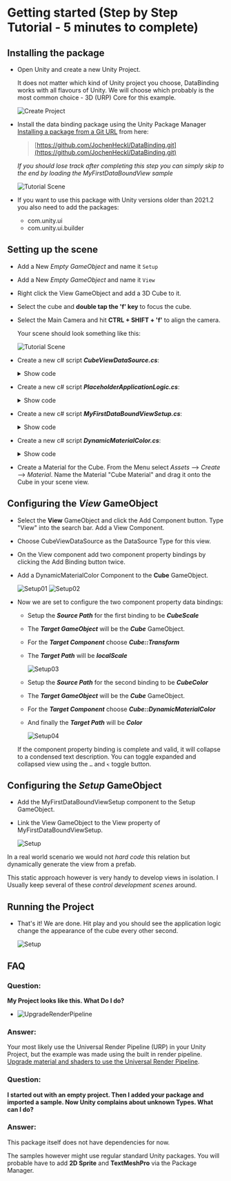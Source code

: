 # Getting started (Step by Step Tutorial - 5 minutes to complete)

## Installing the package

- Open Unity and create a new Unity Project.

  It does not matter which kind of Unity project you choose, DataBinding works with all flavours of Unity. We will choose which probably is the most common choice - 3D (URP) Core for this example.

  ![Create Project](Images/GettingStarted/CreateProject.png)
- Install the data binding package using the Unity Package Manager [Installing a package from a Git URL](https://docs.unity3d.com/Manual/upm-ui-giturl.html) from here:

  > [https://github.com/JochenHeckl/DataBinding.git](https://github.com/JochenHeckl/DataBinding.git)
  >

  *If you should lose track after completing this step you can simply skip to the end by loading the MyFirstDataBoundView sample*

  ![Tutorial Scene](Images/GettingStarted/ImportSample.png)
- If you want to use this package with Unity versions older than 2021.2 you also need to add the packages:

  - com.unity.ui
  - com.unity.ui.builder

## Setting up the scene

- Add a New *Empty GameObject* and name it `Setup`
- Add a New *Empty GameObject* and name it `View`
- Right click the View GameObject and add a 3D Cube to it.
- Select the cube and **double tap the 'f' key** to focus the cube.
- Select the Main Camera and hit **CTRL + SHIFT + 'f'** to align the camera.

  Your scene should look something like this:

  ![Tutorial Scene](Images/GettingStarted/InitialSetup.png)
- Create a new c# script ***CubeViewDataSource.cs***:

  <details>
  <summary>Show code</summary>

  ```csharp
  using JH.DataBinding;
  using UnityEngine;

  public class CubeViewDataSource : DataSourceBase<CubeViewDataSource>
  {
    public Vector3 CubeScale { get; set; } = Vector3.one;
    public Color CubeColor { get; set; } = Color.grey;
  }
  ```

  </details>
- Create a new c# script ***PlaceholderApplicationLogic.cs***:

  <details>
  <summary>Show code</summary>

  ```csharp
  using UnityEngine;

  /// <summary>
  /// This class is here as a replacement for whatever
  /// application logic your application will implement.
  /// You application might be arbitrarily complex and expose
  /// many data sources - static data sources as well as dynamic ones.
  /// This application is about changing the scale and color of a cube.
  /// That's it for this tutorial.
  /// So the sole data source exposed is a simple CubeViewDataSource.
  /// </summary>
  public class PlaceholderApplicationLogic
  {
    public CubeViewDataSource CubeViewDataSource { get; set; }
    private float nextCubeUpdateTimeSeconds;

    public void Initialize()
    {
        CubeViewDataSource = new CubeViewDataSource();
        nextCubeUpdateTimeSeconds = 0f;
    }

    public void Update(float simulationTimeSeconds)
    {
        if ( nextCubeUpdateTimeSeconds < simulationTimeSeconds )
        {
            nextCubeUpdateTimeSeconds += 3.0f;

            CubeViewDataSource.NotifyChanges(x =>
            {
                x.CubeScale = Vector3.one + Random.insideUnitSphere;
                x.CubeColor = Random.ColorHSV(0, 1, 0, 1);
            });
        }
    }
  }
  ```

  </details>
- Create a new c# script ***MyFirstDataBoundViewSetup.cs***:

  <details>
  <summary>Show code</summary>

  ```csharp
  using JH.DataBinding;
  using UnityEngine;

  /// This is a simple bootstrapping behaviour.
  /// We just instanciate PlaceholderApplicationLogic()
  /// and run an update loop on it.
  public class MyFirstDataBoundViewSetup : MonoBehaviour
  {
    public View view;
    private PlaceholderApplicationLogic placeholderApplicationLogic;
    public void Start()
    {
        placeholderApplicationLogic = new PlaceholderApplicationLogic();
        placeholderApplicationLogic.Initialize();

        view.DataSource = placeholderApplicationLogic.CubeViewDataSource;
    }

    public void FixedUpdate()
    {
        placeholderApplicationLogic.Update(Time.time);
    }
  }
  ```

  </details>
- Create a new c# script ***DynamicMaterialColor.cs***:

  <details>
  <summary>Show code</summary>

  ```csharp
  using UnityEngine;

  public class DynamicMaterialColor : MonoBehaviour
  {
      public Material material;  
      public Color Color
      {
          set
          {
              var meshRenderer = GetComponent<MeshRenderer>();
              meshRenderer.material.color = value;
          }
      }
  }

  ```

  </details>
- Create a Material for the Cube.
  From the Menu select *Assets* --> *Create* --> *Material*. Name the Material "Cube Material" and drag it onto the Cube in your scene view.

## Configuring the ***View*** GameObject

- Select the **View** GameObject and click the Add Component button.
  Type "View" into the search bar. Add a View Component.
- Choose CubeViewDataSource as the DataSource Type for this view.
- On the View component add two component property bindings by clicking the Add Binding button twice.
- Add a DynamicMaterialColor Component to the **Cube** GameObject.

  ![Setup01](Images/GettingStarted/ViewInspector01-1.png)
  ![Setup02](Images/GettingStarted/ViewInspector01-2.png)
- Now we are set to configure the two component property data bindings:

  - Setup the ***Source Path*** for the first binding to be ***CubeScale***
  - The ***Target GameObject*** will be the ***Cube*** GameObject.
  - For the ***Target Component*** choose ***Cube::Transform***
  - The ***Target Path*** will be ***localScale***

    ![Setup03](Images/GettingStarted/ViewInspector01-3.png)
  - Setup the ***Source Path*** for the second binding to be ***CubeColor***
  - The ***Target GameObject*** will be the ***Cube*** GameObject.
  - For the ***Target Component*** choose ***Cube::DynamicMaterialColor***
  - And finally the ***Target Path*** will be ***Color***

    ![Setup04](Images/GettingStarted/ViewInspector01-4.png)

  If the component property binding is complete and valid, it will collapse to a condensed text description. You can toggle expanded and collapsed view using the ```…``` and ```↸``` toggle button.

## Configuring the ***Setup*** GameObject

- Add the MyFirstDataBoundViewSetup component to the Setup GameObject.
- Link the View GameObject to the View property of MyFirstDataBoundViewSetup.

  ![Setup](Images/GettingStarted/SetupInspector.png)

In a real world scenario we would not *hard code* this relation but dynamically generate the view from a prefab.

This static approach however is very handy to develop views in isolation. I Usually keep several of these *control development scenes* around.

## Running the Project

- That's it! We are done. Hit play and you should see the application logic change the appearance of the cube every other second.

  ![Setup](Images/GettingStarted/ViewInspector02.png)

## FAQ

### **Question:**

**My Project looks like this. What Do I do?**

- ![UpgradeRenderPipeline](Images/GettingStarted/UpgradeToURP.png)

### **Answer:**

Your most likely use the Universal Render Pipeline (URP) in your Unity Project, but the example was made using the built in render pipeline. [Upgrade material and shaders to use the Universal Render Pipeline](https://docs.unity3d.com/Packages/com.unity.render-pipelines.universal@12.1/manual/upgrade-guides.html).

### **Question:**

**I started out with an empty project. Then I added your package and imported a sample. Now Unity complains about unknown Types. What can I do?**

### **Answer:**

This package itself does not have dependencies for now.

The samples however might use regular standard Unity packages. You will probable have to add **2D Sprite** and **TextMeshPro** via the Package Manager.

